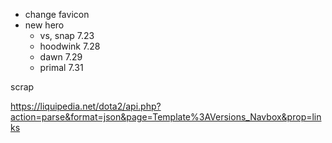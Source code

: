- change favicon
- new hero
  - vs, snap 7.23
  - hoodwink 7.28
  - dawn 7.29
  - primal 7.31

scrap

https://liquipedia.net/dota2/api.php?action=parse&format=json&page=Template%3AVersions_Navbox&prop=links
